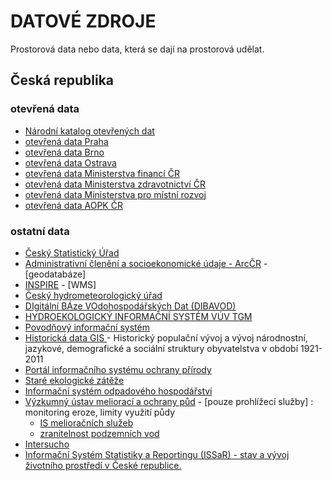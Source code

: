 # DATOVÉ ZDROJE
Prostorová data nebo data, která se dají na prostorová udělat.


## **Česká republika**

### otevřená data
- [Národní katalog otevřených dat](https://data.gov.cz/datové-sady)
- [otevřená data Praha](http://opendata.praha.eu)
- [otevřená data Brno](https://data.brno.cz/data/)
- [otevřená data Ostrava](https://mapy.ostrava.cz/data/otevrena-data/opendata-info/)
- [otevřená data Ministerstva financí ČR](https://data.mfcr.cz/dataset?query=)
- [otevřená data Ministerstva zdravotnictví ČR](https://opendata.mzcr.cz/dataset)
- [otevřená data Ministerstva pro místní rozvoj](http://data.mmr.cz/dataset)
- [otevřená data AOPK ČR](https://data.nature.cz)

### ostatní data
- [Český Statistický Úřad](https://www.czso.cz)
- [Administrativní členění a socioekonomické údaje - ArcČR](https://www.arcdata.cz/produkty/geograficka-data/arccr-500) - [geodatabáze]
- [INSPIRE](https://geoportal.gov.cz/web/guest/home) - [WMS]
- [Český hydrometeorologický úřad](http://portal.chmi.cz/historicka-data/pocasi/zakladni-informace)
- [DIgitální BÁze VOdohospodářských Dat (DIBAVOD)](http://www.dibavod.cz)
- [HYDROEKOLOGICKÝ INFORMAČNÍ SYSTÉM VÚV TGM](https://heis.vuv.cz/default.asp?typ=00)
- [Povodňový informační systém](http://www.povis.cz/html/index.html?exp_uvod.htm)
- [Historická data GIS ](http://www.historickygis.cz/cs/uvod-historicky-gis) - Historický populační vývoj a vývoj národnostní, jazykové, demografické a sociální struktury obyvatelstva v období 1921-2011
- [Portál informačního systému ochrany přírody](https://portal.nature.cz/publik_syst/ctihtmlpage.php?what=3&nabidka=hlavni)
- [Staré ekologické zátěže](https://www.sekm.cz/portal/)
- [Informační systém odpadového hospodářství](https://isoh.mzp.cz)
- [Výzkumný ústav meliorací a ochrany půd](https://geoportal.vumop.cz) - [pouze prohlížecí služby] : monitoring eroze, limity využití půdy
  - [IS melioračních služeb](https://meliorace.vumop.cz)
  - [zranitelnost podzemních vod](https://zranitelnost.vumop.cz)
- [Intersucho](https://www.intersucho.cz)
- [Informační Systém Statistiky a Reportingu (ISSaR) -  stav a vývoj životního prostředí v České republice.](https://issar.cenia.cz)

